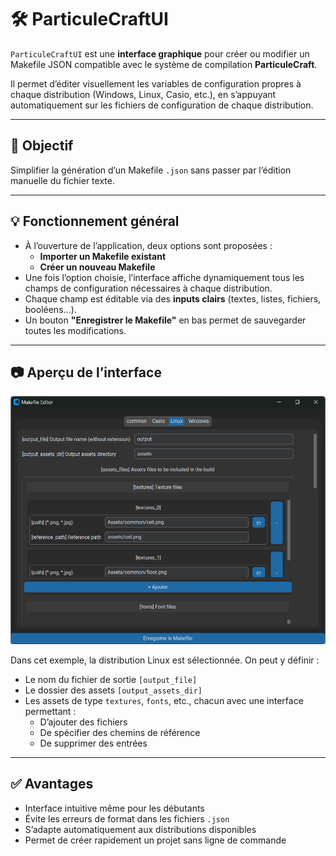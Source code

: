# 🛠️ ParticuleCraftUI

`ParticuleCraftUI` est une **interface graphique** pour créer ou modifier un Makefile JSON compatible avec le système de compilation **ParticuleCraft**.

Il permet d’éditer visuellement les variables de configuration propres à chaque distribution (Windows, Linux, Casio, etc.), en s’appuyant automatiquement sur les fichiers de configuration de chaque distribution.

---

## 🎯 Objectif

Simplifier la génération d’un Makefile `.json` sans passer par l’édition manuelle du fichier texte.

---

## 💡 Fonctionnement général

- À l’ouverture de l’application, deux options sont proposées :
  - **Importer un Makefile existant**
  - **Créer un nouveau Makefile**
- Une fois l’option choisie, l’interface affiche dynamiquement tous les champs de configuration nécessaires à chaque distribution.
- Chaque champ est éditable via des **inputs clairs** (textes, listes, fichiers, booléens…).
- Un bouton **"Enregistrer le Makefile"** en bas permet de sauvegarder toutes les modifications.

---

## 📷 Aperçu de l’interface

![Interface de ParticuleCraftUI](imgs/img1.png)

Dans cet exemple, la distribution Linux est sélectionnée.
On peut y définir :
- Le nom du fichier de sortie `[output_file]`
- Le dossier des assets `[output_assets_dir]`
- Les assets de type `textures`, `fonts`, etc., chacun avec une interface permettant :
  - D’ajouter des fichiers
  - De spécifier des chemins de référence
  - De supprimer des entrées

---

## ✅ Avantages

- Interface intuitive même pour les débutants
- Évite les erreurs de format dans les fichiers `.json`
- S’adapte automatiquement aux distributions disponibles
- Permet de créer rapidement un projet sans ligne de commande